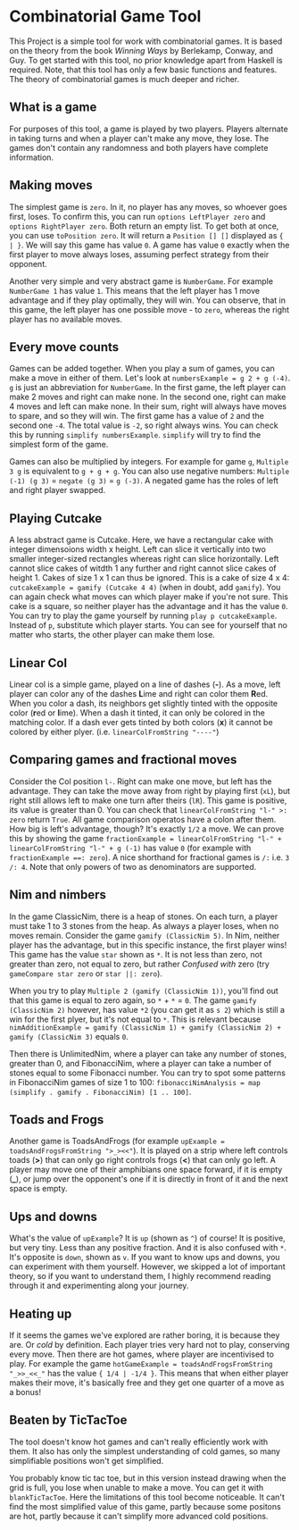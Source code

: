 # Combinatorial Game Tool

This Project is a simple tool for work with combinatorial games. It is based on the theory from the book *Winning Ways* by Berlekamp, Conway, and Guy. To get started with this tool, no prior knowledge apart from Haskell is required. Note, that this tool has only a few basic functions and features. The theory of combinatorial games is much deeper and richer.

## What is a game

For purposes of this tool, a game is played by two players. Players alternate in taking turns and when a player can't make any move, they lose. The games don't contain any randomness and both players have complete information.

## Making moves

The simplest game is `zero`. In it, no player has any moves, so whoever goes first, loses. To confirm this, you can run `options LeftPlayer zero` and `options RightPlayer zero`. Both return an empty list. To get both at once, you can use `toPosition zero`. It will return a `Position [] []` displayed as `{ | }`. We will say this game has value `0`. A game has value `0` exactly when the first player to move always loses, assuming perfect strategy from their opponent.

Another very simple and very abstract game is `NumberGame`. For example `NumberGame 1` has value `1`. This means that the left player has 1 move advantage and if they play optimally, they will win. You can observe, that in this game, the left player has one possible move - to `zero`, whereas the right player has no available moves.

## Every move counts

Games can be added together. When you play a sum of games, you can make a move in either of them. Let's look at `numbersExample = g 2 + g (-4)`. `g` is just an abbreviation for `NumberGame`. In the first game, the left player can make 2 moves and right can make none. In the second one, right can make 4 moves and left can make none. In their sum, right will always have moves to spare, and so they will win. The first game has a value of `2` and the second one `-4`. The total value is `-2`, so right always wins. You can check this by running `simplify numbersExample`. `simplify` will try to find the simplest form of the game.

Games can also be multiplied by integers. For example for game `g`, `Multiple 3 g` is equivalent to `g + g + g`. You can also use negative numbers: `Multiple (-1) (g 3)` = `negate (g 3)` = `g (-3)`. A negated game has the roles of left and right player swapped.

## Playing Cutcake

A less abstract game is Cutcake. Here, we have a rectangular cake with integer dimensoions width x height. Left can slice it vertically into two smaller integer-sized rectangles whereas right can slice horizontally. Left cannot slice cakes of witdth 1 any further and right cannot slice cakes of height 1. Cakes of size 1 x 1 can thus be ignored. This is a cake of size 4 x 4: `cutcakeExample = gamify (Cutcake 4 4)` (when in doubt, add `gamify`). You can again check what moves can which player make if you're not sure. This cake is a square, so neither player has the advantage and it has the value `0`. You can try to play the game yourself by running `play p cutcakeExample`. Instead of `p`, substitute which player starts. You can see for yourself that no matter who starts, the other player can make them lose.

## Linear Col

Linear col is a simple game, played on a line of dashes (**-**). As a move, left player can color any of the dashes **L**ime and right can color them **R**ed. When you color a dash, its neighbors get slightly tinted with the opposite color (**r**ed or **l**ime). When a dash it tinted, it can only be colored in the matching color. If a dash ever gets tinted by both colors (**x**) it cannot be colored by either plyer. (i.e. `linearColFromString "----"`)

## Comparing games and fractional moves

Consider the Col position `l-`. Right can make one move, but left has the advantage. They can take the move away from right by playing first (`xL`), but right still allows left to make one turn after theirs (`lR`). This game is positive, its value is greater than 0. You can check that `linearColFromString "l-" >: zero` return `True`. All game comparison operatos have a colon after them. How big is left's advantage, though? It's exactly `1/2` a move. We can prove this by showing the game `fractionExample = linearColFromString "l-" + linearColFromString "l-" + g (-1)` has value `0` (for example with `fractionExample ==: zero`). A nice shorthand for fractional games is `/:` i.e. `3 /: 4`. Note that only powers of two as denominators are supported.

## Nim and nimbers

In the game ClassicNim, there is a heap of stones. On each turn, a player must take 1 to 3 stones from the heap. As always a player loses, when no moves remain. Consider the game `gamify (ClassicNim 5)`. In Nim, neither player has the advantage, but in this specific instance, the first player wins! This game has the value `star` shown as `*`. It is not less than zero, not greater than zero, not equal to zero, but rather *Confused with* zero (try `gameCompare star zero` or `star ||: zero`).

When you try to play `Multiple 2 (gamify (ClassicNim 1))`, you'll find out that this game is equal to zero again, so `*` + `*` = `0`. The game `gamify (ClassicNim 2)` however, has value `*2` (you can get it as `s 2`) which is still a win for the first plyer, but it's not equal to `*`. This is relevant because `nimAdditionExample = gamify (ClassicNim 1) + gamify (ClassicNim 2) + gamify (ClassicNim 3)` equals `0`.

Then there is UnlimitedNim, where a player can take any number of stones, greater than 0, and FibonacciNim, where a player can take a number of stones equal to some Fibonacci number. You can try to spot some patterns in FibonacciNim games of size 1 to 100: `fibonacciNimAnalysis = map (simplify . gamify . FibonacciNim) [1 .. 100]`.

## Toads and Frogs

Another game is ToadsAndFrogs (for example `upExample = toadsAndFrogsFromString ">_><<"`). It is played on a strip where left controls toads (**>**) that can only go right controls frogs (**<**) that can only go left. A player may move one of their amphibians one space forward, if it is empty (**_**), or jump over the opponent's one if it is directly in front of it and the next space is empty.

## Ups and downs

What's the value of `upExample`? It is `up` (shown as `^`) of course! It is positive, but very tiny. Less than any positive fraction. And it is also confused with `*`. It's opposite is `down`, shown as `v`. If you want to know ups and downs, you can experiment with them yourself. However, we skipped a lot of important theory, so if you want to understand them, I highly recommend reading through it and experimenting along your journey.

## Heating up

If it seems the games we've explored are rather boring, it is because they are. Or *cold* by definition. Each player tries very hard not to play, conserving every move. Then there are hot games, where player are incentivised to play. For example the game `hotGameExample = toadsAndFrogsFromString "_>>_<<_"` has the value `{ 1/4 | -1/4 }`. This means that when either player makes their move, it's basically free and they get one quarter of a move as a bonus!

## Beaten by TicTacToe

The tool doesn't know hot games and can't really efficiently work with them. It also has only the simplest understanding of cold games, so many simplifiable positions won't get simplified.

You probably know tic tac toe, but in this version instead drawing when the grid is full, you lose when unable to make a move. You can get it with `blankTicTacToe`. Here the limitations of this tool become noticeable. It can't find the most simplified value of this game, partly because some positons are hot, partly because it can't simplify more advanced cold positions.
